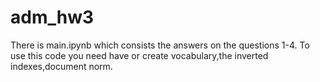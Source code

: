 # adm_hw3
There is main.ipynb which consists the answers on the questions 1-4. To use this code you need have or create vocabulary,the inverted indexes,document norm.
